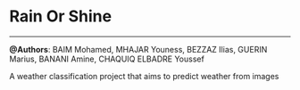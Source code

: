 # Rain Or Shine 
***
**@Authors**: BAIM Mohamed, MHAJAR Youness, BEZZAZ Ilias, GUERIN Marius, BANANI Amine, CHAQUIQ ELBADRE Youssef

A weather classification project that aims to predict weather from images 

